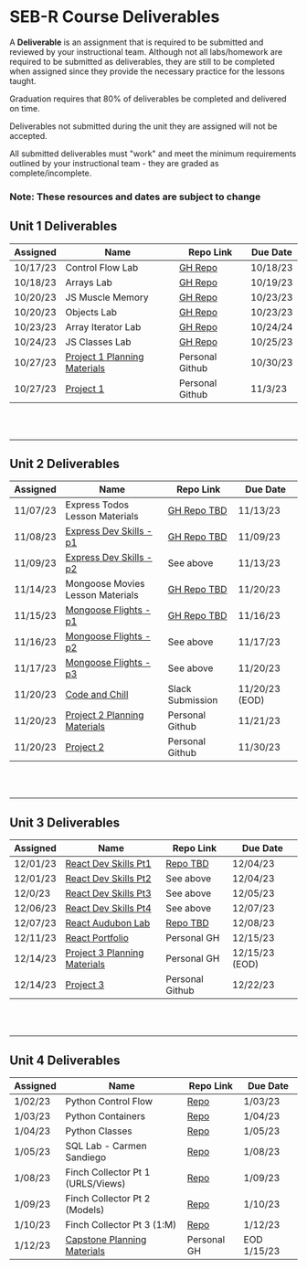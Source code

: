 
# SEB-R Course Deliverables

A **Deliverable** is an assignment that is required to be submitted and reviewed by your instructional team.  Although not all labs/homework are required to be submitted as deliverables, they are still to be completed when assigned since they provide the necessary practice for the lessons taught.

Graduation requires that 80% of deliverables be completed and delivered on time.

Deliverables not submitted during the unit they are assigned will not be accepted.

All submitted deliverables must "work" and meet the minimum requirements outlined by your instructional team - they are graded as complete/incomplete.

### Note: These resources and dates are subject to change

## Unit 1 Deliverables
| Assigned | Name | Repo Link | Due Date |
|--|--|--|--|
| 10/17/23  | Control Flow Lab | [GH Repo](https://github.com/SEIR-1016-EC/HW1-JS-Control-Flow)  | 10/18/23  |
| 10/18/23  | Arrays Lab  | [GH Repo](https://github.com/SEIR-1016-EC/HW2-Array-Practice-Lab)  | 10/19/23 |
| 10/20/23  | JS Muscle Memory  | [GH Repo](https://github.com/SEIR-1016-EC/HW3-JS-Muscle-Memory) | 10/23/23 |
| 10/20/23  | Objects Lab  | [GH Repo](https://github.com/SEIR-1016-EC/HW4-Objects-Lab) | 10/23/23 |
| 10/23/23  | Array Iterator Lab | [GH Repo](https://github.com/SEIR-1016-EC/HW5-Array-Iterator-Lab) | 10/24/24 |
| 10/24/23  | JS Classes Lab | [GH Repo](https://github.com/SEIR-1016-EC/HW-6-Classes-Lab) | 10/25/23  |
| 10/27/23  | [Project 1 Planning Materials](https://git.generalassemb.ly/wsjoshua/SEIR-Student-Resources/blob/main/Unit_1/project-1/project-1-requirements.md) | Personal Github | 10/30/23 |
| 10/27/23  | [Project 1 ](https://git.generalassemb.ly/wsjoshua/SEIR-Student-Resources/blob/main/Unit_1/project-1/project-1-requirements.md#technical-requirements) | Personal Github | 11/3/23 |


<br><br><hr>

## Unit 2 Deliverables
| Assigned | Name | Repo Link|Due Date|
|--|--|--|--|
| 11/07/23| Express Todos Lesson Materials | [GH Repo TBD]()| 11/13/23|
| 11/08/23 | [Express Dev Skills - p1]() | [GH Repo TBD]() | 11/09/23  |
| 11/09/23 | [Express Dev Skills - p2]() | See above | 11/13/23 |
| 11/14/23 | Mongoose Movies Lesson Materials | [GH Repo TBD]()| 11/20/23 |
| 11/15/23 | [Mongoose Flights - p1]() | [GH Repo TBD]() | 11/16/23 |
| 11/16/23 | [Mongoose Flights - p2]() | See above | 11/17/23 |
| 11/17/23 | [Mongoose Flights - p3]() | See above | 11/20/23  |
| 11/20/23 | [Code and Chill]() | Slack Submission | 11/20/23 (EOD)|
| 11/20/23 | [Project 2 Planning Materials]() | Personal Github | 11/21/23 |
| 11/20/23 | [Project 2 ]() | Personal Github | 11/30/23 |


<br><br><hr>

## Unit 3 Deliverables
| Assigned | Name | Repo Link|Due Date|
|--|--|--|--|
| 12/01/23 | [ React Dev Skills Pt1 ]() | [Repo TBD]() | 12/04/23  |
| 12/01/23 | [ React Dev Skills Pt2 ]() | See above | 12/04/23 |
| 12/0/23 | [ React Dev Skills Pt3 ]() | See above | 12/05/23 |
| 12/06/23 | [ React Dev Skills Pt4 ]() | See above | 12/07/23 |
| 12/07/23 | [ React Audubon Lab ]() | [Repo TBD]()| 12/08/23 |
| 12/11/23 | [ React Portfolio ]() | Personal GH | 12/15/23 |
| 12/14/23 | [ Project 3 Planning Materials ]() | Personal GH | 12/15/23 (EOD)|
| 12/14/23 | [ Project 3 ]() | Personal Github | 12/22/23 |

<br><br><hr>

## Unit 4 Deliverables
| Assigned | Name | Repo Link|Due Date|
|--|--|--|--|
|1/02/23| Python Control Flow| [Repo]() | 1/03/23 |
|1/03/23| Python Containers | [Repo]() | 1/04/23 |
|1/04/23| Python Classes | [Repo]() | 1/05/23 |
|1/05/23| SQL Lab - Carmen Sandiego | [Repo]() | 1/08/23 |
|1/08/23| Finch Collector Pt 1 (URLS/Views) | [Repo]() | 1/09/23 |
|1/09/23| Finch Collector Pt 2 (Models) | [Repo]() | 1/10/23 |
|1/10/23| Finch Collector Pt 3 (1:M) | [Repo]() | 1/12/23 |
|1/12/23| [Capstone Planning Materials]() | Personal GH | EOD 1/15/23 |
